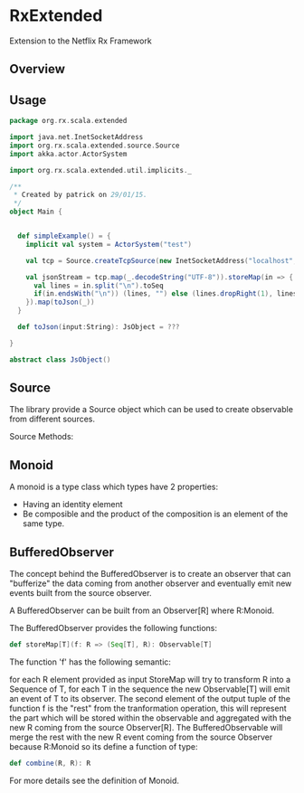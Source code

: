 # RxExtended
Extension to the Netflix Rx Framework

Overview
--------

Usage
-----

```scala
package org.rx.scala.extended

import java.net.InetSocketAddress
import org.rx.scala.extended.source.Source
import akka.actor.ActorSystem

import org.rx.scala.extended.util.implicits._

/**
 * Created by patrick on 29/01/15.
 */
object Main {


  def simpleExample() = {
    implicit val system = ActorSystem("test")

    val tcp = Source.createTcpSource(new InetSocketAddress("localhost", 1234))

    val jsonStream = tcp.map(_.decodeString("UTF-8")).storeMap(in => {
      val lines = in.split("\n").toSeq
      if(in.endsWith("\n")) (lines, "") else (lines.dropRight(1), lines.last)
    }).map(toJson(_))
  }

  def toJson(input:String): JsObject = ???

}

abstract class JsObject()
```

Source
------
The library provide a Source object which can be used to create observable from different sources.

Source Methods:

Monoid
------
A monoid is a type class which types have 2 properties:

- Having an identity element
- Be composible and the product of the composition is an element of the same type.

BufferedObserver
----------------
The concept behind the BufferedObserver is to create an observer that can "bufferize" the data coming from another
observer and eventually emit new events built from the source observer.

A BufferedObserver can be built from an Observer[R] where R:Monoid.

The BufferedObserver provides the following functions:

```scala
def storeMap[T](f: R => (Seq[T], R): Observable[T]
```

The function 'f' has the following semantic:

for each R element provided as input StoreMap will try to transform R into a Sequence of T, for each T in the sequence the new Observable[T]
will emit an event of T to its observer.
The second element of the output tuple of the function f is the "rest" from the tranformation operation, this will represent the part which will
be stored within the observable and aggregated with the new R coming from the source Observer[R]. The BufferedObservable will merge the rest with
the new R event coming from the source Observer because R:Monoid so its define a function of type:
```scala
def combine(R, R): R
```
For more details see the definition of Monoid.